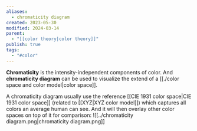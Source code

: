 ```yaml
---
aliases:
  - chromaticity diagram
created: 2023-05-30
modified: 2024-03-14
parent:
  - "[[color theory|color theory]]"
publish: true
tags:
  - "#color"
---
```

**Chromaticity** is the intensity-independent components of color. And **chromaticity diagram** can be used to visualize the extend of a [[./color space and color model|color space]].

A chromaticity diagram usually use the reference [[CIE 1931 color space|CIE 1931 color space]] (related to [[XYZ|XYZ color model]]) which captures all colors an average human can see. And it will then overlay other color spaces on top of it for comparison:
![[../chromaticity diagram.png|chromaticity diagram.png]]